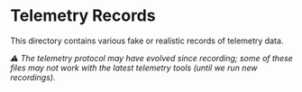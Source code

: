 # Telemetry Records

This directory contains various fake or realistic records of telemetry data.

_⚠ The telemetry protocol may have evolved since recording; some of these files may not work with the latest telemetry tools (until we run new recordings)._
